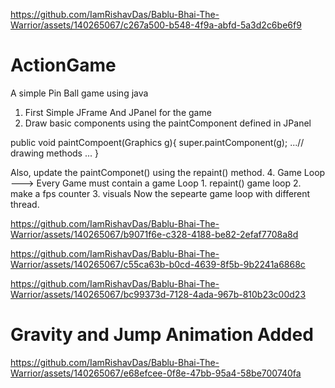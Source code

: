 
https://github.com/IamRishavDas/Bablu-Bhai-The-Warrior/assets/140265067/c267a500-b548-4f9a-abfd-5a3d2c6be6f9
# ActionGame
A simple Pin Ball game using java

1. First Simple JFrame And JPanel for the game
2. Draw basic components using the paintComponent defined in JPanel

public void paintCompoent(Graphics g){
    super.paintComponent(g);
    ...// drawing methods ...
}

Also, update the paintComponet() using the repaint() method.
4. Game Loop --->
    Every Game must contain a game Loop 
    1. repaint() game loop
    2. make a fps counter
    3. visuals
Now the sepearte game loop with different thread.



https://github.com/IamRishavDas/Bablu-Bhai-The-Warrior/assets/140265067/b9071f6e-c328-4188-be82-2efaf7708a8d

https://github.com/IamRishavDas/Bablu-Bhai-The-Warrior/assets/140265067/c55ca63b-b0cd-4639-8f5b-9b2241a6868c

https://github.com/IamRishavDas/Bablu-Bhai-The-Warrior/assets/140265067/bc99373d-7128-4ada-967b-810b23c00d23

# Gravity and Jump Animation Added
https://github.com/IamRishavDas/Bablu-Bhai-The-Warrior/assets/140265067/e68efcee-0f8e-47bb-95a4-58be700740fa




